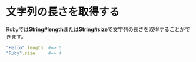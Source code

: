 # 文字列の長さを取得する

Rubyでは**String#length**または**String#size**で文字列の長さを取得することができます。

```ruby
"Hello".length  #=> 5
"Ruby".size     #=> 4
```
